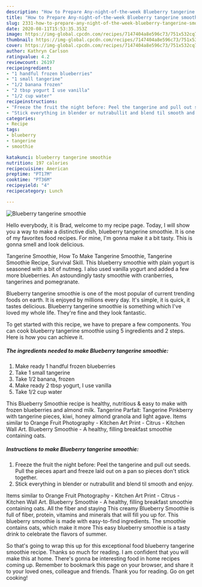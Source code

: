 ```yaml
---
description: "How to Prepare Any-night-of-the-week Blueberry tangerine smoothie"
title: "How to Prepare Any-night-of-the-week Blueberry tangerine smoothie"
slug: 2331-how-to-prepare-any-night-of-the-week-blueberry-tangerine-smoothie
date: 2020-08-11T15:53:35.353Z
image: https://img-global.cpcdn.com/recipes/7147404a8e596c73/751x532cq70/blueberry-tangerine-smoothie-recipe-main-photo.jpg
thumbnail: https://img-global.cpcdn.com/recipes/7147404a8e596c73/751x532cq70/blueberry-tangerine-smoothie-recipe-main-photo.jpg
cover: https://img-global.cpcdn.com/recipes/7147404a8e596c73/751x532cq70/blueberry-tangerine-smoothie-recipe-main-photo.jpg
author: Kathryn Carlson
ratingvalue: 4.2
reviewcount: 26197
recipeingredient:
- "1 handful frozen blueberries"
- "1 small tangerine"
- "1/2 banana frozen"
- "2 tbsp yogurt I use vanilla"
- "1/2 cup water"
recipeinstructions:
- "Freeze the fruit the night before: Peel the tangerine and pull out seeds. Pull the pieces apart and freeze laid out on a pan so pieces don&#39;t stick together."
- "Stick everything in blender or nutrabullit and blend til smooth and enjoy."
categories:
- Recipe
tags:
- blueberry
- tangerine
- smoothie

katakunci: blueberry tangerine smoothie 
nutrition: 197 calories
recipecuisine: American
preptime: "PT17M"
cooktime: "PT36M"
recipeyield: "4"
recipecategory: Lunch

---
```



![Blueberry tangerine smoothie](https://img-global.cpcdn.com/recipes/7147404a8e596c73/751x532cq70/blueberry-tangerine-smoothie-recipe-main-photo.jpg)

Hello everybody, it is Brad, welcome to my recipe page. Today, I will show you a way to make a distinctive dish, blueberry tangerine smoothie. It is one of my favorites food recipes. For mine, I'm gonna make it a bit tasty. This is gonna smell and look delicious.

Tangerine Smoothie, How To Make Tangerine Smoothie, Tangerine Smoothie Recipe, Survival Skill. This blueberry smoothie with plain yogurt is seasoned with a bit of nutmeg. I also used vanilla yogurt and added a few more blueberries. An astoundingly tasty smoothie with cranberries, tangerines and pomegranate.

Blueberry tangerine smoothie is one of the most popular of current trending foods on earth. It is enjoyed by millions every day. It's simple, it is quick, it tastes delicious. Blueberry tangerine smoothie is something which I've loved my whole life. They're fine and they look fantastic.


To get started with this recipe, we have to prepare a few components. You can cook blueberry tangerine smoothie using 5 ingredients and 2 steps. Here is how you can achieve it.

<!--inarticleads1-->

##### The ingredients needed to make Blueberry tangerine smoothie:

1. Make ready 1 handful frozen blueberries
1. Take 1 small tangerine
1. Take 1/2 banana, frozen
1. Make ready 2 tbsp yogurt, I use vanilla
1. Take 1/2 cup water


This Blueberry Smoothie recipe is healthy, nutritious &amp; easy to make with frozen blueberries and almond milk. Tangerine Parfait: Tangerine Pinkberry with tangerine pieces, kiwi, honey almond granola and light agave. Items similar to Orange Fruit Photography - Kitchen Art Print - Citrus - Kitchen Wall Art. Blueberry Smoothie - A healthy, filling breakfast smoothie containing oats. 

<!--inarticleads2-->

##### Instructions to make Blueberry tangerine smoothie:

1. Freeze the fruit the night before: Peel the tangerine and pull out seeds. Pull the pieces apart and freeze laid out on a pan so pieces don&#39;t stick together.
1. Stick everything in blender or nutrabullit and blend til smooth and enjoy.


Items similar to Orange Fruit Photography - Kitchen Art Print - Citrus - Kitchen Wall Art. Blueberry Smoothie - A healthy, filling breakfast smoothie containing oats. All the fiber and staying This creamy Blueberry Smoothie is full of fiber, protein, vitamins and minerals that will fill you up for. This blueberry smoothie is made with easy-to-find ingredients. The smoothie contains oats, which make it more This easy blueberry smoothie is a tasty drink to celebrate the flavors of summer. 

So that's going to wrap this up for this exceptional food blueberry tangerine smoothie recipe. Thanks so much for reading. I am confident that you will make this at home. There's gonna be interesting food in home recipes coming up. Remember to bookmark this page on your browser, and share it to your loved ones, colleague and friends. Thank you for reading. Go on get cooking!
